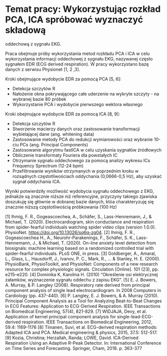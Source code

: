 # Temat pracy: Wykorzystując rozkład PCA, ICA spróbować wyznaczyć składową
oddechową z sygnału EKG.

Praca obejmuje próby wykorzystania metod rozkładu PCA i ICA w celu wykorzystania informacji oddechowej
z sygnału EKG, nazywanej często sygnałem EDR (ECG derived respiration). W pracy wykorzystano bazę danych
z serwisu Physionet [1, 2 ,3].

Kroki obejmujące wydobycie EDR za pomocą PCA [5, 6]:
  - Detekcja szczytów R
  - Nałożenie okna pokrywającego całe uderzenie na wykryte szczyty - na wybranej bazie 80 próbek
  - Wykorzystanie PCA i wydobycie pierwszego wektora własnego
  
Kroki obejmujące wydobycie EDR za pomocą ICA [8, 9]:
  - Detekcja szczytów R
  - Stworzenie macierzy danych oraz zastosowanie transformacji wybielającej dane (ang. whitening data)
  - Zastosowanie metody PCA do redukcji wymiarowości oraz wybranie 10-ciu PCs (ang. Principal Components) 
  - Zastosowanie algorytmu fastICA w celu uzyskania sygnałów źródłowych 
  - Obliczenie transformaty Fouriera dla powstałych IC 
  - Otrzymanie sygnału oddechowego za pomocą analizy wykresu ICs Frequency Sprectrum (12-24 bpm)
  - Przefiltrowanie wyników otrzymanych w poprzednim kroku w rozsądnych częstotliwościach 
    oddychania (0,0666-0,5 Hz), aby uzyskać sygnał oddychania ICA.

Wyniki potwierdziły możliwość wydobycia sygnału oddechowego z EKG, jednakże są znacznie niższe niż referencyjne,
przyczyny takiego zjawiska doszukuję się głównie w dobranej bazie danych, któa charakteryzuję się znacznie niższą
częstotliwością próbkowania (100 Hz)



[1] Ihmig, F. R., Gogeascoechea, A., Schäfer, S., Lass-Hennemann, J., & Michael, T. (2020).
Electrocardiogram, skin conductance and respiration from spider-fearful individuals watching
spider video clips (version 1.0.0). PhysioNet. https://doi.org/10.13026/sq6q-zg04.
[2] Ihmig, F. R., Gogeascoechea H., A., Neurohr-Parakenings, F., Schäfer, S. K.,
Lass-Hennemann, J., & Michael, T. (2020). On-line anxiety level detection from biosignals:
machine learning based on a randomized controlled trial with spider-fearful individuals. PLoS
ONE, in press.
[3] Goldberger, A., Amaral, L., Glass, L., Hausdorff, J., Ivanov, P. C., Mark, R., ... & Stanley,
H. E. (2000). PhysioBank, PhysioToolkit, and PhysioNet: Components of a new research
resource for complex physiologic signals. Circulation [Online]. 101 (23), pp. e215–e220.
[4] Dominika K, Karolina H. (2010) “Określenie osi elektrycznej załamków, wyznaczenie
sygnału oddechu z zapisu EKG”.
[5] E. J. Bowers, A. Murray, & P. Langley (2008). Respiratory rate derived from principal
component analysis of single lead electrocardiogram. In 2008 Computers in Cardiology (pp.
437-440).
[6] P. Langley, E. J. Bowers, & A. Murray (2010). Principal Component Analysis as a Tool for
Analyzing Beat-to-Beat Changes in ECG Features: Application to ECG-Derived Respiration.
IEEE Transactions on Biomedical Engineering, 57(4), 821-829.
[7] WIDJAJA, Devy, et al. Application of kernel principal component analysis for
single-lead-ECG-derived respiration. IEEE Transactions on Biomedical Engineering, 2012,
59.4: 1169-1176
[8] Tiinanen, Suvi, et al. ECG-derived respiration methods: Adapted ICA and PCA. Medical
engineering & physics, 2015, 37.5: 512-517.
[9] Kozia, Christina; Herzallah, Randa; LOWE, David. ICA-Derived Respiration Using an
Adaptive R-Peak Detector. In: International Conference on Time Series and Forecasting.
Springer, Cham, 2018. p. 363-377
